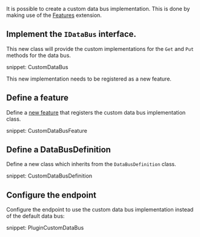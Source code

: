 It is possible to create a custom data bus implementation. This is done by making use of the [Features](/nservicebus/pipeline/features.md) extension.


## Implement the `IDataBus` interface. 

This new class will provide the custom implementations for the `Get` and `Put` methods for the data bus.

snippet: CustomDataBus

This new implementation needs to be registered as a new feature. 


## Define a feature 

Define a [new feature](/nservicebus/pipeline/features.md) that registers the custom data bus implementation class.

snippet: CustomDataBusFeature


## Define a DataBusDefinition

Define a new class which inherits from the `DataBusDefinition` class.

snippet: CustomDataBusDefinition


## Configure the endpoint

Configure the endpoint to use the custom data bus implementation instead of the default data bus:

snippet: PluginCustomDataBus
